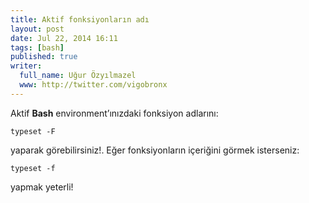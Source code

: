 ```yaml
---
title: Aktif fonksiyonların adı
layout: post
date: Jul 22, 2014 16:11
tags: [bash]
published: true
writer:
  full_name: Uğur Özyılmazel
  www: http://twitter.com/vigobronx
---
```

Aktif **Bash** environment’ınızdaki fonksiyon adlarını:

    typeset -F

yaparak görebilirsiniz!. Eğer fonksiyonların içeriğini görmek isterseniz:

    typeset -f

yapmak yeterli!